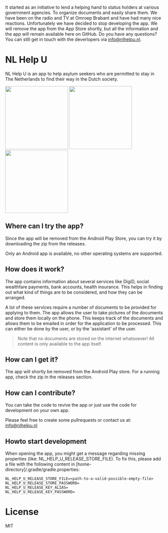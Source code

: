 It started as an initiative to lend a helping hand to status holders at various government agencies. To organize documents and easily share them. We have been on the radio and TV at Omroep Brabant and have had many nice reactions. Unfortunately we have decided to stop developing the app. We will remove the app from the App Store shortly, but all the information and the app will remain available here on GitHub. Do you have any questions? You can still get in touch with the deverlopers via info@nlhelpu.nl.

# NL Help U

NL Help U is an app to help asylum seekers who are permitted to stay in The Netherlands to find their way in the Dutch society.

<img src="https://github.com/devolksbank/NL-Help-U/raw/develop/screenshots/Screenshot_1501075574.png" width="200"> <img src="https://github.com/devolksbank/NL-Help-U/raw/develop/screenshots/Screenshot_1501076733.png" width="200"> <img src="https://github.com/devolksbank/NL-Help-U/raw/develop/screenshots/Screenshots%20-%202017-08-08%20-%20AR/10-section-info.png" width="200">

## Where can I try the app?

Since the app will be removed from the Android Play Store, you can try it by downloading the zip from the releases.

Only an Android app is available, no other operating systems are supported.

## How does it work?

The app contains information about several services like DigiD, social wealthfare payments, bank accounts, health insurance. 
This helps in finding out what kind of things are to be considered, and how they can be arranged.

A lot of these services require a number of documents to be provided for applying to them. 
The app allows the user to take pictures of the documents and store them locally on the phone. 
This keeps track of the documents and allows them to be emailed in order for the application to be processed. 
This can either be done by the user, or by the 'assistant' of the user.

> Note that no documents are stored on the internet whatsoever! All content is only available to the app itself.

## How can I get it?

The app will shortly be removed from the Android Play store. For a running app, check the zip in the releases section.

## How can I contribute?

You can take the code to revive the app or just use the code for development on your own app.

Please feel free to create some pullrequests or contact us at: [info@nlhelpu.nl](info@nlhelpu.nl)

## Howto start development

When opening the app, you might get a message regarding missing properties (like: NL_HELP_U_RELEASE_STORE_FILE). To fix this, please add a file with the following content in [home-directory]/.gradle/gradle.properties:
```
NL_HELP_U_RELEASE_STORE_FILE=<path-to-a-valid-possible-empty-file>
NL_HELP_U_RELEASE_STORE_PASSWORD=
NL_HELP_U_RELEASE_KEY_ALIAS=
NL_HELP_U_RELEASE_KEY_PASSWORD=
```

# License

MIT
